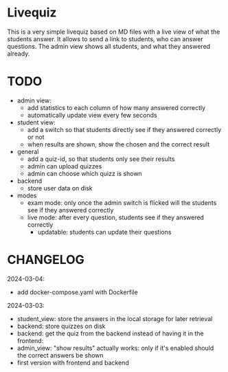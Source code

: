 # Livequiz

This is a very simple livequiz based on MD files with a live view of what the students answer.
It allows to send a link to students, who can answer questions.
The admin view shows all students, and what they answered already.

# TODO

- admin view:
  - add statistics to each column of how many answered correctly
  - automatically update view every few seconds
- student view:
  - add a switch so that students directly see if they answered correctly or not
  - when results are shown, show the chosen and the correct result
- general
  - add a quiz-id, so that students only see their results
  - admin can upload quizzes
  - admin can choose which quizz is shown
- backend
  - store user data on disk
- modes
  - exam mode: only once the admin switch is flicked will the students see if they answered correctly
  - live mode: after every question, students see if they answered correctly
    - updatable: students can update their questions

# CHANGELOG

2024-03-04:
- add docker-compose.yaml with Dockerfile

2024-03-03:
- student_view: store the answers in the local storage for later retrieval
- backend: store quizzes on disk
- backend: get the quiz from the backend instead of having it in the frontend:
- admin_view: "show results" actually works: only if it's enabled should the correct answers be shown
- first version with frontend and backend
